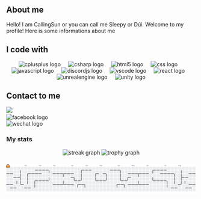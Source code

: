 ## About me
Hello! I am CallingSun or you can call me Sleepy or Dúi. Welcome to my profile!
Here is some informations about me

## I code with
<div align="center">
  <img src="https://cdn.jsdelivr.net/gh/devicons/devicon/icons/cplusplus/cplusplus-original.svg" height="60" alt="cplusplus logo"  />
  <img width="12" />
  <img src="https://cdn.jsdelivr.net/gh/devicons/devicon/icons/csharp/csharp-original.svg" height="60" alt="csharp logo"  />
  <img width="12" />
  <img src="https://cdn.jsdelivr.net/gh/devicons/devicon/icons/html5/html5-original.svg" height="60" alt="html5 logo"  />
  <img width="12" />
  <img src="https://cdn.jsdelivr.net/gh/devicons/devicon/icons/css3/css3-original.svg" height="60" alt="css logo"  />
  <img width="12" />
  <img src="https://cdn.jsdelivr.net/gh/devicons/devicon/icons/javascript/javascript-original.svg" height="60" alt="javascript logo"  />
  <img width="12" />
  <img src="https://cdn.jsdelivr.net/gh/devicons/devicon/icons/discordjs/discordjs-original.svg" height="60" alt="discordjs logo"  />
  <img width="12" />
  <img src="https://cdn.jsdelivr.net/gh/devicons/devicon/icons/vscode/vscode-original.svg" height="60" alt="vscode logo"  />
  <img width="12" />
  <img src="https://cdn.jsdelivr.net/gh/devicons/devicon/icons/react/react-original.svg" height="60" alt="react logo"  />
  <img width="12" />
  <img src="https://cdn.jsdelivr.net/gh/devicons/devicon/icons/unrealengine/unrealengine-original.svg" height="60" alt="unrealengine logo"  />
  <img width="12" />
  <img src="https://cdn.jsdelivr.net/gh/devicons/devicon/icons/unity/unity-original.svg" height="60" alt="unity logo"  />
</div>

## Contact to me
<a href="https://discord.com/users/619430755071819776" align="left">
<img src="https://dsc-readme.tsuni.dev/api/user/619430755071819776?theme=nitroDark&primaryColor=8180ff&accentColor=fe80c0&width=512" />
</a>
<div align="left">
  <img src="https://raw.githubusercontent.com/maurodesouza/profile-readme-generator/master/src/assets/icons/social/facebook/default.svg" width="52" height="40" alt="facebook logo"  />
</div>
<div align="left">
  <img src="https://raw.githubusercontent.com/maurodesouza/profile-readme-generator/master/src/assets/icons/social/wechat/default.svg" width="52" height="40" alt="wechat logo"  />
</div>

###

### My stats

<div align="center">
  <img src="https://streak-stats.demolab.com?user=callingsun&locale=en&mode=daily&theme=dracula&hide_border=false&border_radius=5&order=3" height="150" alt="streak graph"  />
  <img src="https://github-profile-trophy.vercel.app?username=callingsun&theme=dracula&column=-1&row=1&margin-w=8&margin-h=8&no-bg=false&no-frame=false&order=4" height="150" alt="trophy graph"  />
</div>

###

<picture>
  <source media="(prefers-color-scheme: dark)" srcset="https://raw.githubusercontent.com/callingsun/callingsun/output/pacman-contribution-graph-dark.svg">
  <source media="(prefers-color-scheme: light)" srcset="https://raw.githubusercontent.com/callingsun/callingsun/output/pacman-contribution-graph.svg">
  <img alt="pacman contribution graph" src="https://raw.githubusercontent.com/callingsun/callingsun/output/pacman-contribution-graph.svg">
</picture>

###
